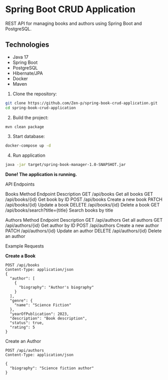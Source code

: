 # Spring Boot CRUD Application

REST API for managing books and authors using Spring Boot and PostgreSQL.

## Technologies
- Java 17
- Spring Boot
- PostgreSQL
- Hibernate/JPA
- Docker
- Maven

1. Clone the repository:
```bash
git clone https://github.com/Zen-p/spring-book-crud-application.git
cd spring-book-crud-application
```

2. Build the project:
```bash
mvn clean package
```

3. Start database:
```bash
docker-compose up -d
```

4. Run application
```bash
java -jar target/spring-book-manager-1.0-SNAPSHOT.jar
```

**Done! The application is running.**


API Endpoints

Books
Method	Endpoint	Description
GET	/api/books	Get all books
GET	/api/books/{id}	Get book by ID
POST	/api/books	Create a new book
PATCH	/api/books/{id}	Update a book
DELETE	/api/books/{id}	Delete a book
GET	/api/books/search?title={title}	Search books by title


Authors
Method	Endpoint	Description
GET	/api/authors	Get all authors
GET	/api/authors/{id}	Get author by ID
POST	/api/authors	Create a new author
PATCH	/api/authors/{id}	Update an author
DELETE	/api/authors/{id}	Delete an author


Example Requests

**Create a Book**
```
POST /api/books
Content-Type: application/json
{
  "author": [
    {
      "biography": "Author's biography"
    }
  ],
  "genre": {
    "name": "Science Fiction"
  },
  "yearOfPublication": 2023,
  "description": "Book description",
  "status": true,
  "rating": 5
}
```

Create an Author
```
POST /api/authors
Content-Type: application/json

{
  "biography": "Science fiction author"
}
```


